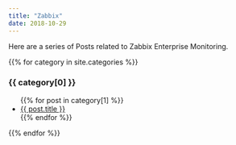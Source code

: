 ```yaml
---
title: "Zabbix"
date: 2018-10-29
---
```


Here are a series of Posts related to Zabbix Enterprise Monitoring.

{{% for category in site.categories %}}
  <h3>{{ category[0] }}</h3>
  <ul>
    {{% for post in category[1] %}}
      <li><a href="{{ post.url }}">{{ post.title }}</a></li>
    {{% endfor %}}
  </ul>
{{% endfor %}}